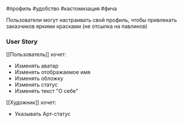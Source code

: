 #профиль #удобство  #кастомизация #фича 

Пользователи могут настраивать свой профиль, чтобы привлекать заказчиков яркими красками (не отсылка на павлинов)

### User Story
[[Пользователь]] хочет:
- Изменять аватар
- Изменять отображаемое имя
- Изменять обложку
- Изменять статус
- Изменять текст "О себе"

[[Художник]] хочет:
- Указывать Арт-статус